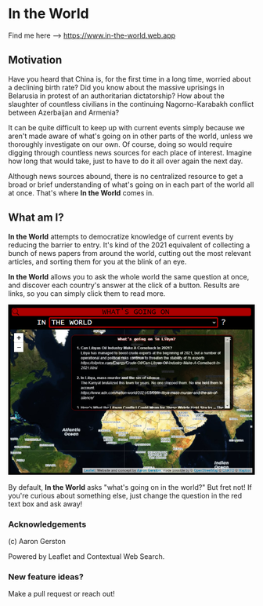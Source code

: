 # In the World

Find me here --> https://www.in-the-world.web.app

## Motivation

Have you heard that China is, for the first time in a long time, worried about a declining birth rate? Did you know about the massive uprisings in Belarusia in protest of an authoritarian dictatorship? How about the slaughter of countless civilians in the continuing Nagorno-Karabakh conflict between Azerbaijan and Armenia?

It can be quite difficult to keep up with current events simply because we aren't made aware of what's going on in other parts of the world, unless we thoroughly investigate on our own. Of course, doing so would require digging through countless news sources for each place of interest. Imagine how long that would take, just to have to do it all over again the next day.

Although news sources abound, there is no centralized resource to get a broad or brief understanding of what's going on in each part of the world all at once. That's where **In the World** comes in.

## What am I?

**In the World** attempts to democratize knowledge of current events by reducing the barrier to entry. It's kind of the 2021 equivalent of collecting a bunch of news papers from around the world, cutting out the most relevant articles, and sorting them for you at the blink of an eye.

**In the World** allows you to ask the whole world the same question at once, and discover each country's answer at the click of a button. Results are links, so you can simply click them to read more.

![In the World screen shot](https://github.com/aarongerston/in_the_world/blob/main/example.png)

By default, **In the World** asks "what's going on in the world?" But fret not! If you're curious about something else, just change the question in the red text box and ask away!

### Acknowledgements

(c) Aaron Gerston

Powered by Leaflet and Contextual Web Search.

### New feature ideas?

Make a pull request or reach out!
